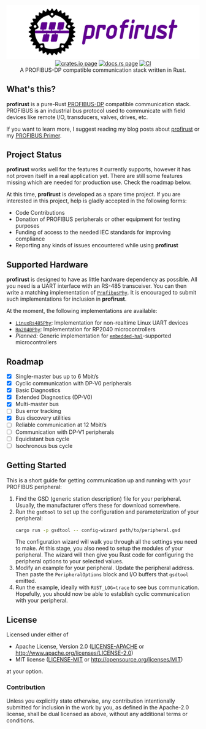 <p align="center">
  <img src="img/logo-header.svg" alt="profirust"><br/>
  <a href="https://crates.io/crates/profirust"><img src="https://img.shields.io/crates/v/profirust.svg" alt="crates.io page" /></a>
  <a href="https://docs.rs/profirust/latest/profirust/"><img src="https://docs.rs/profirust/badge.svg" alt="docs.rs page" /></a>
  <a href="https://github.com/rahix/profirust/actions/workflows/ci.yml"><img src="https://github.com/rahix/profirust/actions/workflows/ci.yml/badge.svg" alt="CI" /></a>
  <br/>
  A PROFIBUS-DP compatible communication stack written in Rust.
</p>

## What's this?
**profirust** is a pure-Rust [PROFIBUS-DP] compatible communication stack.
PROFIBUS is an industrial bus protocol used to communicate with field devices
like remote I/O, transducers, valves, drives, etc.

If you want to learn more, I suggest reading my blog posts about
[profirust][blog-post] or my [PROFIBUS Primer][blog-profibus].

[blog-post]: https://blog.rahix.de/profirust/
[blog-profibus]: https://blog.rahix.de/profibus-primer/

## Project Status
**profirust** works well for the features it currently supports, however it has
not proven itself in a real application yet.  There are still some features
missing which are needed for production use.  Check the roadmap below.

At this time, **profirust** is developed as a spare time project.  If you are
interested in this project, help is gladly accepted in the following forms:

- Code Contributions
- Donation of PROFIBUS peripherals or other equipment for testing purposes
- Funding of access to the needed IEC standards for improving compliance
- Reporting any kinds of issues encountered while using **profirust**

## Supported Hardware
**profirust** is designed to have as little hardware dependency as possible.
All you need is a UART interface with an RS-485 transceiver.  You can then
write a matching implementation of [`ProfibusPhy`].  It is encouraged to submit
such implementations for inclusion in **profirust**.

At the moment, the following implementations are available:

- [`LinuxRs485Phy`]: Implementation for non-realtime Linux UART devices
- [`Rp2040Phy`]: Implementation for RP2040 microcontrollers
- _Planned:_ Generic implementation for [`embedded-hal`]-supported microcontrollers

[`ProfibusPhy`]: https://docs.rs/profirust/latest/profirust/phy/trait.ProfibusPhy.html
[`LinuxRs485Phy`]: https://docs.rs/profirust/latest/profirust/phy/struct.LinuxRs485Phy.html
[`Rp2040Phy`]: https://docs.rs/profirust/latest/profirust/phy/struct.Rp2040Phy.html
[`embedded-hal`]: https://github.com/rust-embedded/embedded-hal

## Roadmap
- [x] Single-master bus up to 6 Mbit/s
- [x] Cyclic communication with DP-V0 peripherals
- [x] Basic Diagnostics
- [x] Extended Diagnostics (DP-V0)
- [x] Multi-master bus
- [ ] Bus error tracking
- [x] Bus discovery utilities
- [ ] Reliable communication at 12 Mbit/s
- [ ] Communication with DP-V1 peripherals
- [ ] Equidistant bus cycle
- [ ] Isochronous bus cycle

## Getting Started
This is a short guide for getting communication up and running with your
PROFIBUS peripheral:

1. Find the GSD (generic station description) file for your peripheral.
   Usually, the manufacturer offers these for download somewhere.
2. Run the `gsdtool` to set up the configuration and parameterization of your
   peripheral:
   ```bash
   cargo run -p gsdtool -- config-wizard path/to/peripheral.gsd
   ```
   The configuration wizard will walk you through all the settings you need to
   make.  At this stage, you also need to setup the modules of your peripheral.
   The wizard will then give you Rust code for configuring the peripheral
   options to your selected values.
3. Modify an example for your peripheral.  Update the peripheral address.  Then
   paste the `PeripheralOptions` block and I/O buffers that `gsdtool` emitted.
4. Run the example, ideally with `RUST_LOG=trace` to see bus communication.
   Hopefully, you should now be able to establish cyclic communication with
   your peripheral.

## License
Licensed under either of

- Apache License, Version 2.0 ([LICENSE-APACHE](LICENSE-APACHE) or
  <http://www.apache.org/licenses/LICENSE-2.0>)
- MIT license ([LICENSE-MIT](LICENSE-MIT) or
  <http://opensource.org/licenses/MIT>)

at your option.

### Contribution
Unless you explicitly state otherwise, any contribution intentionally submitted
for inclusion in the work by you, as defined in the Apache-2.0 license, shall
be dual licensed as above, without any additional terms or conditions.

[PROFIBUS-DP]: https://en.wikipedia.org/wiki/Profibus
